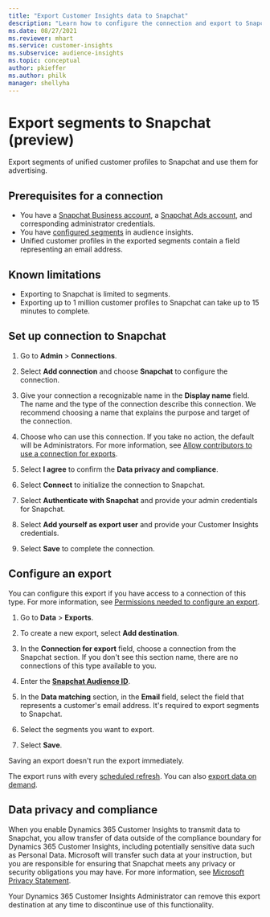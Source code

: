 ```yaml
---
title: "Export Customer Insights data to Snapchat"
description: "Learn how to configure the connection and export to Snapchat."
ms.date: 08/27/2021
ms.reviewer: mhart
ms.service: customer-insights
ms.subservice: audience-insights
ms.topic: conceptual
author: pkieffer
ms.author: philk
manager: shellyha
---
```


# Export segments to Snapchat (preview)

Export segments of unified customer profiles to Snapchat and use them for advertising. 

## Prerequisites for a connection

-	You have a [Snapchat Business account](https://business.snapchat.com/), a [Snapchat Ads account](https://ads.snapchat.com/), and corresponding administrator credentials.
-	You have [configured segments](segments.md) in audience insights.
-	Unified customer profiles in the exported segments contain a field representing an email address.

## Known limitations

- Exporting to Snapchat is limited to segments.
- Exporting up to 1 million customer profiles to Snapchat can take up to 15 minutes to complete. 

## Set up connection to Snapchat

1. Go to **Admin** > **Connections**.

1. Select **Add connection** and choose **Snapchat** to configure the connection.

1. Give your connection a recognizable name in the **Display name** field. The name and the type of the connection describe this connection. We recommend choosing a name that explains the purpose and target of the connection.

1. Choose who can use this connection. If you take no action, the default will be Administrators. For more information, see [Allow contributors to use a connection for exports](connections.md#allow-contributors-to-use-a-connection-for-exports).

1. Select **I agree** to confirm the **Data privacy and compliance**.

1. Select **Connect** to initialize the connection to Snapchat.

1. Select **Authenticate with Snapchat** and provide your admin credentials for Snapchat. 

1. Select **Add yourself as export user** and provide your Customer Insights credentials.

1. Select **Save** to complete the connection.

## Configure an export

You can configure this export if you have access to a connection of this type. For more information, see [Permissions needed to configure an export](export-destinations.md#set-up-a-new-export).

1. Go to **Data** > **Exports**.

1. To create a new export, select **Add destination**.

1. In the **Connection for export** field, choose a connection from the Snapchat section. If you don't see this section name, there are no connections of this type available to you.

1. Enter the [**Snapchat Audience ID**](https://businesshelp.snapchat.com/s/article/custom-audiences).

1. In the **Data matching** section, in the **Email** field, select the field that represents a customer's email address. It's required to export segments to Snapchat.

1. Select the segments you want to export. 

1. Select **Save**.

Saving an export doesn't run the export immediately.

The export runs with every [scheduled refresh](system.md#schedule-tab). 
You can also [export data on demand](export-destinations.md#run-exports-on-demand). 


## Data privacy and compliance

When you enable Dynamics 365 Customer Insights to transmit data to Snapchat, you allow transfer of data outside of the compliance boundary for Dynamics 365 Customer Insights, including potentially sensitive data such as Personal Data. Microsoft will transfer such data at your instruction, but you are responsible for ensuring that Snapchat meets any privacy or security obligations you may have. For more information, see [Microsoft Privacy Statement](https://go.microsoft.com/fwlink/?linkid=396732).

Your Dynamics 365 Customer Insights Administrator can remove this export destination at any time to discontinue use of this functionality.
